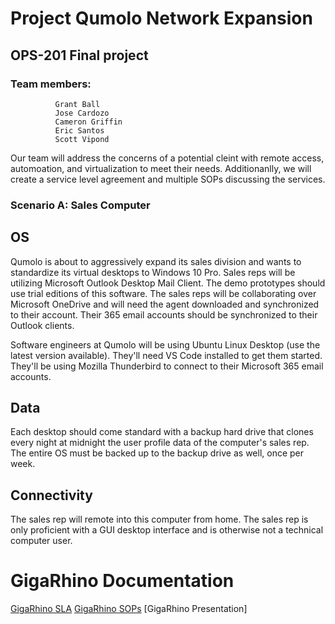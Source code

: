 # Project Qumolo Network Expansion

## OPS-201 Final project

### Team members: 
              Grant Ball
              Jose Cardozo
              Cameron Griffin
              Eric Santos
              Scott Vipond

Our team will address the concerns of a potential cleint with remote access, automoation, and virtualization to meet their needs.  Additionanlly, we will create a service level agreement and multiple SOPs discussing the services.

### Scenario A: Sales Computer

## OS

Qumolo is about to aggressively expand its sales division and wants to standardize its virtual desktops to Windows 10 Pro. Sales reps will be utilizing Microsoft Outlook Desktop Mail Client. The demo prototypes should use trial editions of this software. The sales reps will be collaborating over Microsoft OneDrive and will need the agent downloaded and synchronized to their account. Their 365 email accounts should be synchronized to their Outlook clients.

Software engineers at Qumolo will be using Ubuntu Linux Desktop (use the latest version available). They'll need VS Code installed to get them started. They'll be using Mozilla Thunderbird to connect to their Microsoft 365 email accounts.

## Data

Each desktop should come standard with a backup hard drive that clones every night at midnight the user profile data of the computer's sales rep. The entire OS must be backed up to the backup drive as well, once per week.

## Connectivity

The sales rep will remote into this computer from home. The sales rep is only proficient with a GUI desktop interface and is otherwise not a technical computer user.

# GigaRhino Documentation
[GigaRhino SLA](https://docs.google.com/document/d/1VQbLdUTzTKj_ji2xKI-ohJhvIPesnM0Q_W7ywsxnXiE/edit?usp=sharing)
[GigaRhino SOPs](https://github.com/Grant-Ball/Project-Qumolo-Network-Expansion/wiki)
[GigaRhino Presentation]

